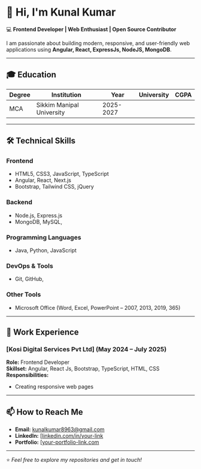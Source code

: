# 👋 Hi, I'm Kunal Kumar

💻 **Frontend Developer | Web Enthusiast | Open Source Contributor**  

I am passionate about building modern, responsive, and user-friendly web applications using **Angular, React, ExpressJs, NodeJS, MongoDB**.  

---

## 🎓 Education  

| Degree | Institution | Year | University | CGPA |
|--------|-------------|------|------------|------|
| MCA    | Sikkim Manipal University| 2025-2027 | 

---

## 🛠️ Technical Skills  

### **Frontend**  
- HTML5, CSS3, JavaScript, TypeScript  
- Angular, React, Next.js  
- Bootstrap, Tailwind CSS, jQuery  

### **Backend**  
- Node.js, Express.js   
- MongoDB, MySQL, 

### **Programming Languages**  
- Java, Python, JavaScript  

### **DevOps & Tools**  
- Git, GitHub,

### **Other Tools**  
- Microsoft Office (Word, Excel, PowerPoint – 2007, 2013, 2019, 365)  

---

## 💼 Work Experience  

### **[Kosi Digital Services Pvt Ltd] (May 2024 – July 2025)**  
**Role:** Frontend Developer  
**Skillset:** Angular, React Js, Bootstrap, TypeScript, HTML, CSS   
**Responsibilities:**  
- Creating responsive web pages    

---

## 📫 How to Reach Me  

- **Email:** kunalkumar8963@gmail.com  
- **LinkedIn:** [[linkedin.com/in/your-link](https://linkedin.com/in/your-link](https://www.linkedin.com/in/kunalkumar8963/))  
- **Portfolio:** [[your-portfolio-link.com](https://your-portfolio-link.com](https://kunalkumar45.github.io/myportfolio))  

---

⭐ *Feel free to explore my repositories and get in touch!*  
